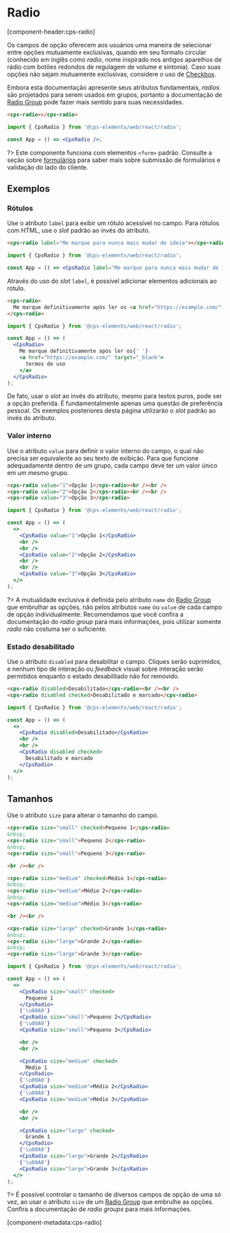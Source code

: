 # Radio

[component-header:cps-radio]

Os campos de opção oferecem aos usuários uma maneira de selecionar entre opções mutuamente exclusivas, quando em seu formato circular (conhecido em inglês como _radio_, nome inspirado nos antigos aparelhos de rádio com botões redondos de regulagem de volume e sintonia). Caso suas opções não sejam mutuamente exclusivas, considere o uso de [Checkbox](/componentes/checkbox).

Embora esta documentação apresente seus atributos fundamentais, _radios_ são projetados para serem usados em grupos, portanto a documentação de [Radio Group](/componentes/radio-group) pode fazer mais sentido para suas necessidades.

```html preview
<cps-radio></cps-radio>
```

```jsx react
import { CpsRadio } from '@cps-elements/web/react/radio';

const App = () => <CpsRadio />;
```

?> Este componente funciona com elementos `<form>` padrão. Consulte a seção sobre [formulários](/fundamentos/formulários) para saber mais sobre submissão de formulários e validação do lado do cliente.

## Exemplos

### Rótulos

Use o atributo `label` para exibir um rótulo acessível no campo. Para rótulos com HTML, use o _slot_ padrão ao invés do atributo.

```html preview
<cps-radio label="Me marque para nunca mais mudar de ideia"></cps-radio>
```

```jsx react
import { CpsRadio } from '@cps-elements/web/react/radio';

const App = () => <CpsRadio label="Me marque para nunca mais mudar de ideia" />;
```

Através do uso do _slot_ `label`, é possível adicionar elementos adicionais ao rótulo.

```html preview
<cps-radio>
  Me marque definitivamente após ler os <a href="https://example.com/" target="_blank">termos de uso</a>
</cps-radio>
```

```jsx react
import { CpsRadio } from '@cps-elements/web/react/radio';

const App = () => (
  <CpsRadio>
    Me marque definitivamente após ler os{' '}
    <a href="https://example.com/" target="_blank">
      termos de uso
    </a>
  </CpsRadio>
);
```

De fato, usar o _slot_ ao invés do atributo, mesmo para textos puros, pode ser a opção preferida. É fundamentalmente apenas uma questão de preferência pessoal. Os exemplos posteriores desta página utilizarão o _slot_ padrão ao invés do atributo.

### Valor interno

Use o atributo `value` para definir o valor interno do campo, o qual não precisa ser equivalente ao seu texto de exibição. Para que funcione adequadamente dentro de um grupo, cada campo deve ter um valor único em um mesmo grupo.

```html preview
<cps-radio value="1">Opção 1</cps-radio><br /><br />
<cps-radio value="2">Opção 2</cps-radio><br /><br />
<cps-radio value="3">Opção 3</cps-radio>
```

```jsx react
import { CpsRadio } from '@cps-elements/web/react/radio';

const App = () => (
  <>
    <CpsRadio value="1">Opção 1</CpsRadio>
    <br />
    <br />
    <CpsRadio value="2">Opção 2</CpsRadio>
    <br />
    <br />
    <CpsRadio value="3">Opção 3</CpsRadio>
  </>
);
```

?> A mutualidade exclusiva é definida pelo atributo `name` do [Radio Group](/componentes/radio-group) que embrulhar as opções, não pelos atributos `name` ou `value` de cada campo de opção individualmente. Recomendamos que você confira a documentação do _radio group_ para mais informações, pois utilizar somente _radio_ não costuma ser o suficiente.

### Estado desabilitado

Use o atributo `disabled` para desabilitar o campo. Cliques serão suprimidos, e nenhum tipo de interação ou _feedback_ visual sobre interação serão permitidos enquanto o estado desabilitado não for removido.

```html preview
<cps-radio disabled>Desabilitado</cps-radio><br /><br />
<cps-radio disabled checked>Desabilitado e marcado</cps-radio>
```

```jsx react
import { CpsRadio } from '@cps-elements/web/react/radio';

const App = () => (
  <>
    <CpsRadio disabled>Desabilitado</CpsRadio>
    <br />
    <br />
    <CpsRadio disabled checked>
      Desabilitado e marcado
    </CpsRadio>
  </>
);
```

## Tamanhos

Use o atributo `size` para alterar o tamanho do campo.

```html preview
<cps-radio size="small" checked>Pequeno 1</cps-radio>
&nbsp;
<cps-radio size="small">Pequeno 2</cps-radio>
&nbsp;
<cps-radio size="small">Pequeno 3</cps-radio>

<br /><br />

<cps-radio size="medium" checked>Médio 1</cps-radio>
&nbsp;
<cps-radio size="medium">Médio 2</cps-radio>
&nbsp;
<cps-radio size="medium">Médio 3</cps-radio>

<br /><br />

<cps-radio size="large" checked>Grande 1</cps-radio>
&nbsp;
<cps-radio size="large">Grande 2</cps-radio>
&nbsp;
<cps-radio size="large">Grande 3</cps-radio>
```

```jsx react
import { CpsRadio } from '@cps-elements/web/react/radio';

const App = () => (
  <>
    <CpsRadio size="small" checked>
      Pequeno 1
    </CpsRadio>
    {'\u00A0'}
    <CpsRadio size="small">Pequeno 2</CpsRadio>
    {'\u00A0'}
    <CpsRadio size="small">Pequeno 3</CpsRadio>

    <br />
    <br />

    <CpsRadio size="medium" checked>
      Médio 1
    </CpsRadio>
    {'\u00A0'}
    <CpsRadio size="medium">Médio 2</CpsRadio>
    {'\u00A0'}
    <CpsRadio size="medium">Médio 3</CpsRadio>

    <br />
    <br />

    <CpsRadio size="large" checked>
      Grande 1
    </CpsRadio>
    {'\u00A0'}
    <CpsRadio size="large">Grande 2</CpsRadio>
    {'\u00A0'}
    <CpsRadio size="large">Grande 3</CpsRadio>
  </>
);
```

?> É possível controlar o tamanho de diversos campos de opção de uma só vez, ao usar o atributo `size` de um [Radio Group](/componentes/radio-group) que embrulhe as opções. Confira a documentação de _radio groups_ para mais informações.

[component-metadata:cps-radio]
